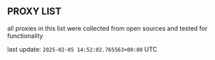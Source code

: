 ## PROXY LIST

all proxies in this list were collected from open sources and tested for functionality

last update: `2025-02-05 14:52:02.765563+00:00` UTC